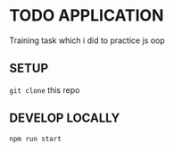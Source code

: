 # TODO APPLICATION
Training task which i did to practice js oop

## SETUP

`git clone` this repo

## DEVELOP LOCALLY

`npm run start`
